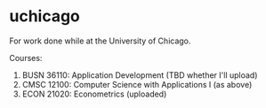 # uchicago
For work done while at the University of Chicago.

Courses:
  1. BUSN 36110: Application Development (TBD whether I'll upload)
  2. CMSC 12100: Computer Science with Applications I (as above)
  3. ECON 21020: Econometrics (uploaded)
